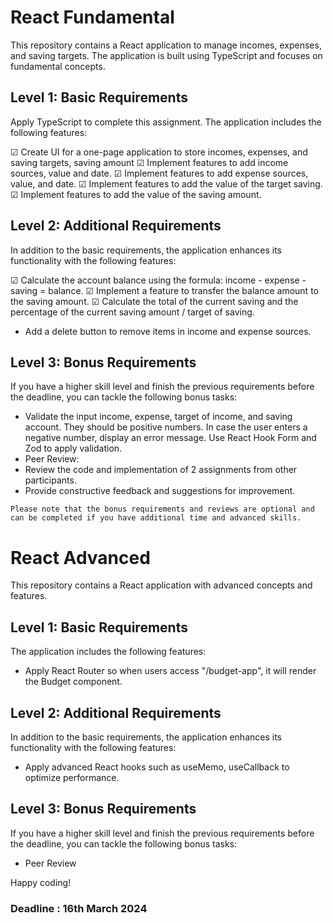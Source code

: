 # React Fundamental

This repository contains a React application to manage incomes, expenses, and saving targets. The application is built using TypeScript and focuses on fundamental concepts.

## Level 1: Basic Requirements

Apply TypeScript to complete this assignment. The application includes the following features:

&#x2611; Create UI for a one-page application to store incomes, expenses, and saving targets, saving amount
&#x2611; Implement features to add income sources, value and date.
&#x2611; Implement features to add expense sources, value, and date.
&#x2611; Implement features to add the value of the target saving.
&#x2611; Implement features to add the value of the saving amount.

## Level 2: Additional Requirements

In addition to the basic requirements, the application enhances its functionality with the following features:

&#x2611; Calculate the account balance using the formula: income - expense - saving = balance.
&#x2611; Implement a feature to transfer the balance amount to the saving amount.
&#x2611; Calculate the total of the current saving and the percentage of the current saving amount / target of saving.

- Add a delete button to remove items in income and expense sources.

## Level 3: Bonus Requirements

If you have a higher skill level and finish the previous requirements before the deadline, you can tackle the following bonus tasks:

- Validate the input income, expense, target of income, and saving account. They should be positive numbers. In case the user enters a negative number, display an error message. Use React Hook Form and Zod to apply validation.
- Peer Review:
- Review the code and implementation of 2 assignments from other participants.
- Provide constructive feedback and suggestions for improvement.

`Please note that the bonus requirements and reviews are optional and can be completed if you have additional time and advanced skills.`

# React Advanced

This repository contains a React application with advanced concepts and features.

## Level 1: Basic Requirements

The application includes the following features:

- Apply React Router so when users access "/budget-app", it will render the Budget component.

## Level 2: Additional Requirements

In addition to the basic requirements, the application enhances its functionality with the following features:

- Apply advanced React hooks such as useMemo, useCallback to optimize performance.

## Level 3: Bonus Requirements

If you have a higher skill level and finish the previous requirements before the deadline, you can tackle the following bonus tasks:

- Peer Review

Happy coding!

### Deadline : 16th March 2024
